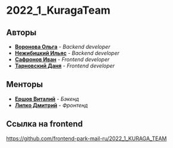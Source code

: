 # 2022_1_KuragaTeam

## Авторы

* [**Воронова Ольга**](https://github.com/vorolga) - *Backend developer*
* [**Нежибицкий Ильяс**](https://github.com/VErshovBMSTU) - *Backend developer*
* [**Сафронов Иван**](https://github.com/iiivan-lemon) - *Frontend developer*
* [**Тарновский Даня**](https://github.com/Amrion) - *Frontend developer*

## Менторы
* [**Ершов Виталий**](https://github.com/LaHainee) - *Бэкенд*
* [**Липко Дмитрий**](https://github.com/dnlipko) - *Фронтенд*

## Ссылка на frontend

https://github.com/frontend-park-mail-ru/2022_1_KURAGA_TEAM
